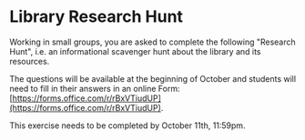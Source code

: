 # Library Research Hunt

Working in small groups, you are asked to complete the following "Research Hunt", i.e. an informational scavenger hunt about the library and its resources. 

The questions will be available at the beginning of October and students will need to fill in their answers in an online Form: [https://forms.office.com/r/rBxVTiudUP](https://forms.office.com/r/rBxVTiudUP).

This exercise needs to be completed by October 11th, 11:59pm. 





